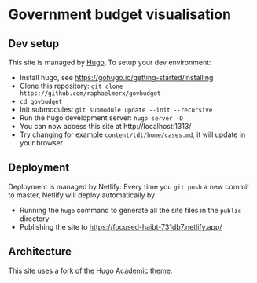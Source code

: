# Government budget visualisation

<TODO netlify badge>

## Dev setup
This site is managed by [Hugo](https://gohugo.io/). To setup your dev environment:
* Install hugo, see https://gohugo.io/getting-started/installing
* Clone this repository: `git clone https://github.com/raphaelmerx/govbudget`
* `cd govbudget`
* Init submodules: `git submodule update --init --recursive`
* Run the hugo development server: `hugo server -D`
* You can now access this site at http://localhost:1313/
* Try changing for example `content/tdt/home/cases.md`,  it will update in your browser


## Deployment
Deployment is managed by Netlify: <TODO netlify link>
Every time you `git push` a new commit to master, Netlify will deploy automatically by:

* Running the `hugo` command to generate all the site files in the `public` directory
* Publishing the site to https://focused-haibt-731db7.netlify.app/

## Architecture
This site uses a fork of [the Hugo Academic theme](https://github.com/covid19-tl/hugo-academic).
